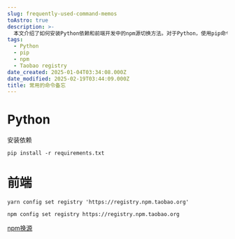 ```yaml
---
slug: frequently-used-command-memos
toAstro: true
description: >-
  本文介绍了如何安装Python依赖和前端开发中的npm源切换方法。对于Python，使用pip命令安装requirements.txt文件中列出的依赖。对于前端开发，提供了通过yarn和npm命令将源切换到淘宝镜像的步骤。
tags:
  - Python
  - pip
  - npm
  - Taobao registry
date_created: 2025-01-04T03:34:08.000Z
date_modified: 2025-02-19T03:44:09.000Z
title: 常用的命令备忘
---
```


# Python

安装依赖

```
pip install -r requirements.txt
```

# 前端

`yarn config set registry 'https://registry.npm.taobao.org'`

`npm config set registry https://registry.npm.taobao.org`

[npm换源](/notes/npm-registry)
